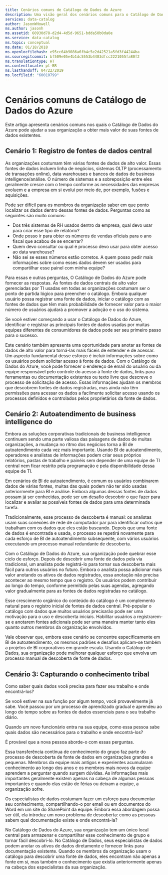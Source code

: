 ```yaml
---
title: Cenários comuns de Catálogo de Dados do Azure
description: Uma visão geral dos cenários comuns para o Catálogo de Dados do Azure, incluindo o registro e a descoberta de fontes de dados de alto valor, a habilitação de business intelligence de autoatendimento e a captura de conhecimento existente sobre fontes de dados e processos.
services: data-catalog
author: JasonWHowell
ms.author: jasonh
ms.assetid: 60930d78-d2d4-4d5d-9651-bdda50b0da0e
ms.service: data-catalog
ms.topic: conceptual
ms.date: 01/18/2018
ms.openlocfilehash: e95cc64b9086a6fb4c5e2d42521a5fd3f44244ba
ms.sourcegitcommit: bf509e05e4b1dc5553b4483dfcc2221055fa80f2
ms.translationtype: HT
ms.contentlocale: pt-BR
ms.lasthandoff: 04/22/2019
ms.locfileid: "60010799"
---
```

# <a name="azure-data-catalog-common-scenarios"></a>Cenários comuns de Catálogo de Dados do Azure
Este artigo apresenta cenários comuns nos quais o Catálogo de Dados do Azure pode ajudar a sua organização a obter mais valor de suas fontes de dados existentes.

## <a name="scenario-1-registration-of-central-data-sources"></a>Cenário 1: Registro de fontes de dados central
As organizações costumam têm várias fontes de dados de alto valor. Essas fontes de dados incluem linha de negócios, sistemas OLTP (processamento de transações online), data warehouses e bancos de dados de business intelligence/análise. O número de sistemas e a sobreposição entre eles geralmente cresce com o tempo conforme as necessidades das empresas evoluem e a empresa em si evolui por meio de, por exemplo, fusões e aquisições.

Pode ser difícil para os membros da organização saber em que ponto localizar os dados dentro dessas fontes de dados. Perguntas como as seguintes são muito comuns:

* Dos três sistemas de RH usados dentro da empresa, qual devo usar para criar esse tipo de relatório?
* Onde posso ir para obter os números de vendas oficiais para o ano fiscal que acabou de se encerrar?
* Quem devo consultar ou qual é processo devo usar para obter acesso ao data warehouse?
* Não sei se esses números estão corretos. A quem posso pedir mais informações sobre como esses dados devem ser usados para compartilhar esse painel com minha equipe?

Para essas e outras perguntas, O Catálogo de Dados do Azure pode fornecer as respostas. As fontes de dados centrais de alto valor gerenciadas por TI usadas em todas as organizações costumam ser o ponto de partida lógico para preencher o catálogo. Embora qualquer usuário possa registrar uma fonte de dados, iniciar o catálogo com as fontes de dados que têm mais probabilidade de fornecer valor para o maior número de usuários ajudará a promover a adoção e o uso do sistema. 

Se você estiver começando a usar o Catálogo de Dados do Azure, identificar e registrar as principais fontes de dados usadas por muitas equipes diferentes de consumidores de dados pode ser seu primeiro passo para o sucesso.

Este cenário também apresenta uma oportunidade para anotar as fontes de dados de alto valor para torná-las mais fáceis de entender e de acessar. Um aspecto fundamental desse esforço é incluir informações sobre como os usuários podem solicitar acesso à fonte de dados. Com o Catálogo de Dados do Azure, você pode fornecer o endereço de email do usuário ou da equipe responsável pelo controle do acesso à fonte de dados, links para ferramentas ou documentação existentes ou texto livre que descreve o processo de solicitação de acesso. Essas informações ajudam os membros que descobrem fontes de dados registradas, mas ainda não têm permissões para acessar os dados a facilmente solicitar acesso usando os processos definidos e controlados pelos proprietários da fonte de dados.

## <a name="scenario-2-self-service-business-intelligence"></a>Cenário 2: Autoatendimento de business intelligence do
Embora as soluções corporativas tradicionais de business intelligence continuem sendo uma parte valiosa das paisagens de dados de muitas organizações, a mudança no ritmo dos negócios torna a BI de autoatendimento cada vez mais importante. Usando BI de autoatendimento, operadores e analistas de informações podem criar seus próprios relatórios, pastas de trabalho e painéis sem depender de uma equipe de TI central nem ficar restrito pela programação e pela disponibilidade dessa equipe de TI.

Em cenários de BI de autoatendimento, é comum os usuários combinarem dados de várias fontes, muitas das quais podem não ter sido usadas anteriormente para BI e análise. Embora algumas dessas fontes de dados possam já ser conhecidas, pode ser um desafio descobrir o que fazer para localizar e avaliar as possíveis fontes de dados para uma determinada tarefa.

Tradicionalmente, esse processo de descoberta é manual: os analistas usam suas conexões de rede de computador par para identificar outros que trabalham com os dados que eles estão buscando. Depois que uma fonte de dados é encontrada e usada, o processo se repetirá novamente para cada esforço de BI de autoatendimento subsequente, com vários usuários executando um processo manual redundante de descoberta.

Com o Catálogo de Dados do Azure, sua organização pode quebrar esse ciclo de esforço. Depois de descobrir uma fonte de dados pela via tradicional, um analista pode registrá-lo para tornar sua descoberta mais fácil para outros usuários no futuro. Embora o analista possa adicionar mais valor anotando os ativos de dados registrados, essa anotação não precisa acontecer ao mesmo tempo que o registro. Os usuários podem contribuir ao longo do tempo, conforme permitido pelas suas agendas, agregando valor gradualmente para as fontes de dados registradas no catálogo.

Esse crescimento orgânico do conteúdo do catálogo é um complemento natural para o registro inicial de fontes de dados central. Pré-popular o catálogo com dados que muitos usuários precisarão pode ser uma motivação para o uso e descoberta iniciais. Habilitar usuários a registrarem-se e anotarem fontes adicionais pode ser uma maneira manter tanto eles quanto outros membros da organização envolvidos.

Vale observar que, embora esse cenário se concentre especificamente em BI de autoatendimento, os mesmos padrões e desafios aplicam-se também a projetos de BI corporativos em grande escala. Usando o Catálogo de Dados, sua organização pode melhorar qualquer esforço que envolva um processo manual de descoberta de fonte de dados.

## <a name="scenario-3-capturing-tribal-knowledge"></a>Cenário 3: Capturando o conhecimento tribal
Como saber quais dados você precisa para fazer seu trabalho e onde encontrá-los?

Se você estiver na sua função por algum tempo, você provavelmente já sabe. Você passou por um processo de aprendizado gradual e aprendeu ao longo do tempo sobre as fontes de dados essenciais para o seu trabalho diário.

Quando um novo funcionário entra na sua equipe, como essa pessoa sabe quais dados são necessários para o trabalho e onde encontrá-los?

É provável que a nova pessoa aborde-o com essas perguntas.

Essa transferência contínua de conhecimento do grupo faz parte do processo de descoberta de fonte de dados em organizações grandes e pequenas. Membros da equipe mais antigos e experientes acumularam conhecimento ao longo dos anos e os membros mais novos da equipe aprendem a perguntar quando surgem dúvidas. As informações mais importantes geralmente existem apenas na cabeça de algumas pessoas importantes e quando elas estão de férias ou deixam a equipe, a organização sofre.

Os especialistas de dados costumam fazer um esforço para documentar seu conhecimento, compartilhando-o por email ou em documentos do Word em um site do SharePoint da equipe. Embora essa abordagem possa ser útil, ela introduz um novo problema de descoberta: como as pessoas sabem qual documentação existe e onde encontrá-la?

No Catálogo de Dados do Azure, sua organização tem um único local central para armazenar e compartilhar esse conhecimento de grupo e tornar fácil descobri-lo. No Catálogo de Dados, seus especialistas de dados podem anotar os ativos de dados diretamente e fornecer links para documentação existente. Quando os membros da organização usam o catálogo para descobrir uma fonte de dados, eles encontram não apenas a fonte em si, mas também o conhecimento que existia anteriormente apenas na cabeça dos especialistas da sua organização.
